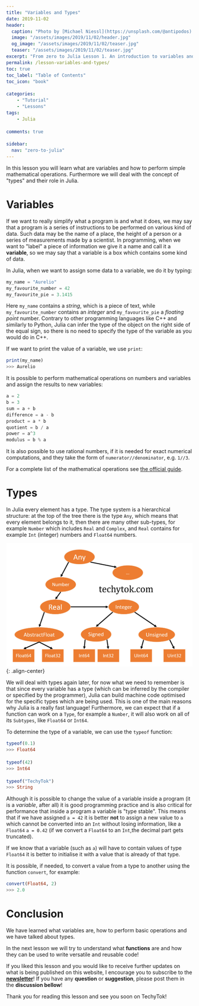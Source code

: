 ```yaml
---
title: "Variables and Types"
date: 2019-11-02
header:
  caption: "Photo by [Michael Niessl](https://unsplash.com/@antipodos) on [Unsplash](https://unsplash.com) "
  image: "/assets/images/2019/11/02/header.jpg"
  og_image: "/assets/images/2019/11/02/teaser.jpg"
  teaser: "/assets/images/2019/11/02/teaser.jpg"
excerpt: "From zero to Julia Lesson 1. An introduction to variables and Types"
permalink: /lesson-variables-and-types/
toc: true
toc_label: "Table of Contents"
toc_icon: "book"

categories:
    - "Tutorial"
    - "Lessons"
tags:
    - Julia

comments: true

sidebar:
  nav: "zero-to-julia"
---
```


In this lesson you will learn what are variables and how to perform simple mathematical operations. Furthermore we will deal with the concept of "types" and their role in Julia.

# Variables

If we want to really simplify what a program is and what it does, we may say that a program is a series of instructions to be performed on various kind of data. Such data may be the name of a place, the height of a person or a series of measurements made by a scientist. In programming, when we want to "label" a piece of information we give it a name and call it a **variable**, so we may say that a variable is a box which contains some kind of data. 

In Julia, when we want to assign some data to a variable, we do it by typing:

```julia
my_name = "Aurelio"
my_favourite_number = 42
my_favourite_pie = 3.1415
```

Here `my_name` contains a *string*, which is a piece of text, while `my_favourite_number` contains an *integer* and `my_favourite_pie` a *floating point* number. Contrary to other programming languages like C++ and similarly to Python, Julia can infer the type of the object on the right side of the equal sign, so there is no need to specify the type of the variable as you would do in C++.

If we want to print the value of a variable, we use `print`:

```julia
print(my_name)
>>> Aurelio
```

It is possible to perform mathematical operations on numbers and variables and assign the results to new variables:

```julia
a = 2
b = 3
sum = a + b
difference = a - b
product = a * b
quotient = b / a
power = a^3
modulus = b % a
```

It is also possible to use rational numbers, if it is needed for exact numerical computations, and they take the form of `numerator//denominator`, e.g. `1//3`.

For a complete list of the mathematical operations see [the official guide]( https://docs.julialang.org/en/v1/manual/mathematical-operations/index.html ).

# Types 

In Julia every element has a type. The type system is a hierarchical structure: at the top of the tree there is the type `Any`, which means that every element belongs to it, then there are many other sub-types, for example `Number` which includes `Real` and `Complex`, and `Real` contains for example `Int` (integer) numbers and `Float64` numbers. 

![image-center](/assets/images/2019/11/02/types.jpg){: .align-center}

We will deal with types again later, for now what we need to remember is that since every variable has a type (which can be inferred by the compiler or specified by the programmer), Julia can build machine code optimised for the specific types which are being used. This is one of the main reasons why Julia is a really fast language! Furthermore, we can expect that if a function can work on a `Type`, for example a `Number`, it will also work on all of its `Subtypes`, like `Float64` or `Int64`. 

To determine the type of a variable, we can use the `typeof` function:

```julia
typeof(0.1)
>>> Float64

typeof(42)
>>> Int64

typeof("TechyTok")
>>> String
```

Although it is possible to change the value of a variable inside a program (it is a *variable*, after all) it is good programming practice and is also critical for performance that inside a program a variable is "type stable". This means that if we have assigned `a = 42`  it is better **not** to assign a new value to `a` which cannot be converted into an `Int` without losing information, like a `Float64` `a = 0.42` (if we convert a `Float64` to an `Int`,the decimal part gets truncated).

If we know that a variable (such as `a`) will have to contain values of type `Float64` it is better to initialise it with a value that is already of that type. 

It is possible, if needed, to convert a value from a type to another using the function `convert`, for example:

```julia
convert(Float64, 2)
>>> 2.0
```

# Conclusion 

We have learned what variables are, how to perform basic operations and we have talked about types. 

In the next lesson we will try to understand what **functions** are and how they can be used to write versatile and reusable code!

If you liked this lesson and you would like to receive further updates on what is being published on this website, I encourage you to subscribe to the [**newsletter**]( https://techytok.com/newsletter/ )! If you have any **question** or **suggestion**, please post them in the **discussion bellow**! 

Thank you for reading this lesson and see you soon on TechyTok!